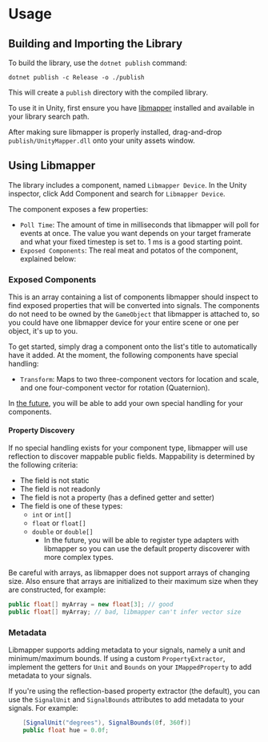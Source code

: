 # Usage

## Building and Importing the Library

To build the library, use the `dotnet publish` command:

    dotnet publish -c Release -o ./publish

This will create a `publish` directory with the compiled library.

To use it in Unity, first ensure you have [libmapper](https://github.com/libmapper/libmapper) installed and available 
in your library search path. 

After making sure libmapper is properly installed, drag-and-drop `publish/UnityMapper.dll` onto your unity
assets window.

## Using Libmapper

The library includes a component, named `Libmapper Device`. In the Unity inspector, click Add Component and search 
for `Libmapper Device`.

The component exposes a few properties:
- `Poll Time`: The amount of time in milliseconds that libmapper will poll for events at once.
   The value you want depends on your target framerate and what your fixed timestep is set to. 1 ms is a good starting point.
- `Exposed Components`: The real meat and potatos of the  component, explained below:

### Exposed Components
This is an array containing a list of components libmapper should inspect to find exposed properties that will be
converted into signals. The components do not need to be owned by the `GameObject` that libmapper is attached to,
so you could have one libmapper device for your entire scene or one per object, it's up to you.

To get started, simply drag a component onto the list's title to automatically have it added. At the moment, the
following components have special handling:
- `Transform`: Maps to two three-component vectors for location and scale, and one four-component vector for rotation (Quaternion).

In [the future](https://github.com/EggAllocationService/libmapper-unity/issues/3), you will be able to add your own special handling
for your components.

#### Property Discovery

If no special handling exists for your component type, libmapper will use reflection to discover mappable public fields.
Mappability is determined by the following criteria:
- The field is not static
- The field is not readonly
- The field is not a property (has a defined getter and setter)
- The field is one of these types:
  - `int` or `int[]`
  - `float` or `float[]`
  - `double` or `double[]`
    - In the future, you will be able to register type adapters with libmapper so you can use the default property discoverer
      with more complex types.

Be careful with arrays, as libmapper does not support arrays of changing size. Also ensure that arrays are initialized to their
maximum size when they are constructed, for example:
```csharp
public float[] myArray = new float[3]; // good
public float[] myArray; // bad, libmapper can't infer vector size
```

### Metadata
Libmapper supports adding metadata to your signals, namely a unit and minimum/maximum bounds. If using a custom `PropertyExtractor`, implement
the getters for `Unit` and `Bounds` on your `IMappedProperty` to add metadata to your signals.

If you're using the reflection-based property extractor (the default), you can use the `SignalUnit` and `SignalBounds` attributes to add metadata to your signals. For example:
```csharp
    [SignalUnit("degrees"), SignalBounds(0f, 360f)]
    public float hue = 0.0f;
```

